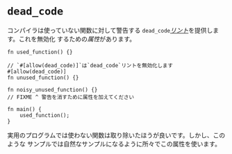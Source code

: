 # `dead_code`

コンパイラは使っていない関数に対して警告する
`dead_code`[*リント*][lint]を提供します。これを無効化
するための*属性*があります。

```rust,editable
fn used_function() {}

// `#[allow(dead_code)]`は`dead_code`リントを無効化します
#[allow(dead_code)]
fn unused_function() {}

fn noisy_unused_function() {}
// FIXME ^ 警告を消すために属性を加えてください

fn main() {
    used_function();
}
```

実用のプログラムでは使わない関数は取り除いたほうが良いです。しかし、このような
サンプルでは自然なサンプルになるように所々でこの属性を使います。

[lint]: https://en.wikipedia.org/wiki/Lint_%28software%29
